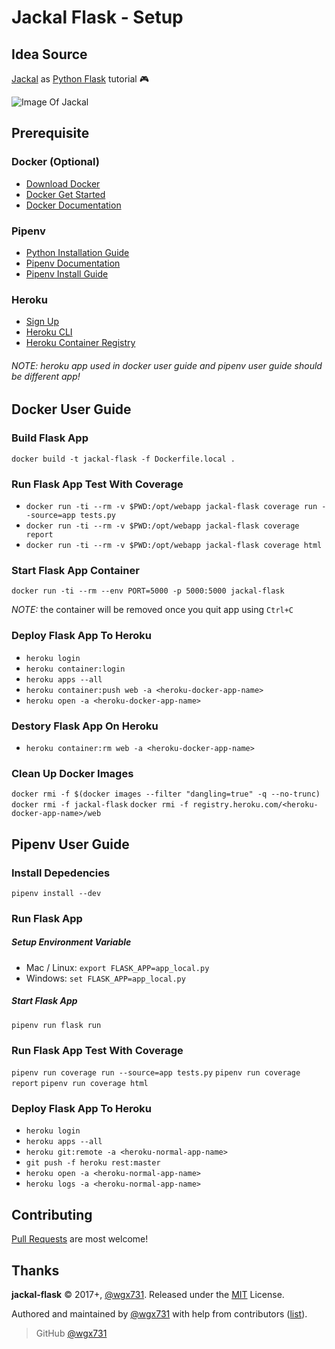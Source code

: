 Jackal Flask - Setup
========================

## Idea Source

[Jackal](https://en.wikipedia.org/wiki/Jackal_(video_game)) as [Python Flask](http://flask.pocoo.org) tutorial :video_game:

![Image Of Jackal](https://upload.wikimedia.org/wikipedia/zh/7/70/Jackal.png)

## Prerequisite

### Docker (Optional)

* [Download Docker](https://www.docker.com/community-edition#/download)
* [Docker Get Started](https://docs.docker.com/get-started)
* [Docker Documentation](https://docs.docker.com)

### Pipenv

* [Python Installation Guide](http://docs.python-guide.org/en/latest/starting/installation)
* [Pipenv Documentation](https://pipenv.readthedocs.io/en/latest)
* [Pipenv Install Guide](https://pipenv.readthedocs.io/en/latest/basics.html#installing-pipenv)

### Heroku

* [Sign Up](https://www.heroku.com)
* [Heroku CLI](https://devcenter.heroku.com/articles/heroku-cli)
* [Heroku Container Registry](https://devcenter.heroku.com/articles/container-registry-and-runtime)

###### NOTE: heroku app used in docker user guide and pipenv user guide should be different app!

## Docker User Guide

### Build Flask App

`docker build -t jackal-flask -f Dockerfile.local .`

### Run Flask App Test With Coverage

* `docker run -ti --rm -v $PWD:/opt/webapp jackal-flask coverage run --source=app tests.py`
* `docker run -ti --rm -v $PWD:/opt/webapp jackal-flask coverage report`
* `docker run -ti --rm -v $PWD:/opt/webapp jackal-flask coverage html`

### Start Flask App Container

`docker run -ti --rm --env PORT=5000 -p 5000:5000 jackal-flask`

_NOTE:_ the container will be removed once you quit app using `Ctrl+C`

### Deploy Flask App To Heroku

* `heroku login`
* `heroku container:login`
* `heroku apps --all`
* `heroku container:push web -a <heroku-docker-app-name>`
* `heroku open -a <heroku-docker-app-name>`

### Destory Flask App On Heroku

* `heroku container:rm web -a <heroku-docker-app-name>`

### Clean Up Docker Images

`docker rmi -f $(docker images --filter "dangling=true" -q --no-trunc)`
`docker rmi -f jackal-flask`
`docker rmi -f registry.heroku.com/<heroku-docker-app-name>/web`

## Pipenv User Guide

### Install Depedencies

`pipenv install --dev`

### Run Flask App

##### Setup Environment Variable

* Mac / Linux: `export FLASK_APP=app_local.py`
* Windows: `set FLASK_APP=app_local.py`

##### Start Flask App

`pipenv run flask run`

###  Run Flask App Test With Coverage

`pipenv run coverage run --source=app tests.py`
`pipenv run coverage report`
`pipenv run coverage html`

### Deploy Flask App To Heroku

* `heroku login`
* `heroku apps --all`
* `heroku git:remote -a <heroku-normal-app-name>`
* `git push -f heroku rest:master`
* `heroku open -a <heroku-normal-app-name>`
* `heroku logs -a <heroku-normal-app-name>`

## Contributing

[Pull Requests](https://github.com/wgx731/jackal-flask/pulls) are most welcome!

## Thanks

**jackal-flask** © 2017+, [@wgx731]. Released under the [MIT](https://github.com/wgx731/jackal-flask/blob/master/LICENSE) License.

Authored and maintained by [@wgx731] with help from contributors ([list][contributors]).

> GitHub [@wgx731]

[@wgx731]: https://github.com/wgx731
[contributors]: https://github.com/wgx731/jackal-flask/contributors

